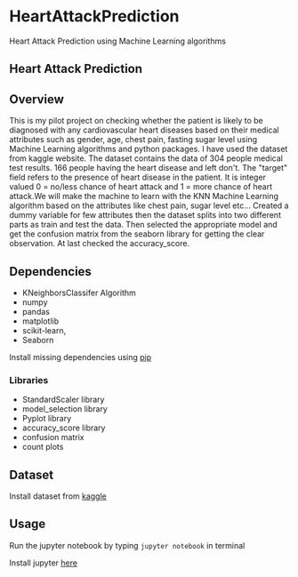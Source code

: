 # HeartAttackPrediction
Heart Attack Prediction using Machine Learning algorithms


## Heart Attack Prediction



## Overview

This is my pilot project on checking whether the patient is likely to be diagnosed with any cardiovascular heart diseases based on their medical attributes such as gender, age, chest pain, fasting sugar level using Machine Learning algorithms and python packages. I have used the dataset from kaggle website. The dataset contains the data of 304 people medical test results. 166 people having the heart disease and left don't. The "target" field refers to the presence of heart disease in the patient. It is integer valued 0 = no/less chance of heart attack and 1 = more chance of heart attack.We will make the machine to learn with the KNN Machine Learning algorithm based on the attributes like chest pain, sugar level etc... Created a dummy variable for few attributes then the dataset splits into two different parts as train and test the data. Then selected the appropriate model and get the confusion matrix from the seaborn library for getting the clear observation. At last checked the accuracy_score.
## Dependencies
* KNeighborsClassifer Algorithm
* numpy
* pandas
* matplotlib
* scikit-learn,
* Seaborn

Install missing dependencies using [pip](https://pip.pypa.io/en/stable/)
### Libraries

* StandardScaler library
* model_selection library
* Pyplot library
* accuracy_score library
* confusion matrix
*  count plots
## Dataset
Install dataset from [kaggle](https://www.kaggle.com/datasets/nareshbhat/health-care-data-set-on-heart-attack-possibility?select=heart.csv)


## Usage

Run the jupyter notebook by typing `jupyter notebook` in terminal

Install jupyter [here](http://jupyter.readthedocs.io/en/latest/install.html)
